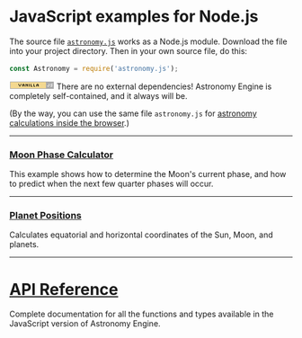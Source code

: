 # JavaScript examples for Node.js

The source file
[`astronomy.js`](../../source/js/astronomy.js)
works as a Node.js module. Download the file into your project directory. 
Then in your own source file, do this:

```javascript
const Astronomy = require('astronomy.js');
```

![Vanilla JS](../vanillajs.png) There are no external dependencies! 
Astronomy Engine is completely self-contained, and it always will be.

(By the way, you can use the same file `astronomy.js` for
[astronomy calculations inside the browser](../browser/).)

---

### [Moon Phase Calculator](moonphase.js)
This example shows how to determine the Moon's current phase,
and how to predict when the next few quarter phases will occur.

---

### [Planet Positions](positions.js)
Calculates equatorial and horizontal coordinates of the Sun, Moon, and planets.

---

# [API Reference](../../source/js/)
Complete documentation for all the functions and types available
in the JavaScript version of Astronomy Engine.
